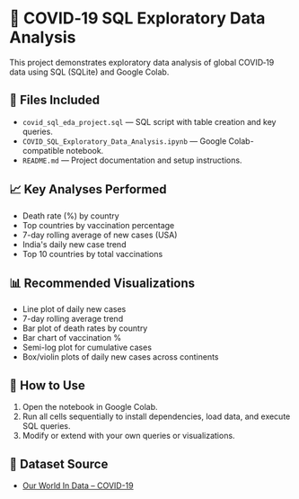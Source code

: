
# 🦠 COVID‑19 SQL Exploratory Data Analysis

This project demonstrates exploratory data analysis of global COVID‑19 data using SQL (SQLite) and Google Colab.

## 📂 Files Included

- `covid_sql_eda_project.sql` — SQL script with table creation and key queries.
- `COVID_SQL_Exploratory_Data_Analysis.ipynb` — Google Colab-compatible notebook.
- `README.md` — Project documentation and setup instructions.

## 📈 Key Analyses Performed

- Death rate (%) by country
- Top countries by vaccination percentage
- 7-day rolling average of new cases (USA)
- India's daily new case trend
- Top 10 countries by total vaccinations

## 📊 Recommended Visualizations

- Line plot of daily new cases
- 7-day rolling average trend
- Bar plot of death rates by country
- Bar chart of vaccination %
- Semi-log plot for cumulative cases
- Box/violin plots of daily new cases across continents

## 🚀 How to Use

1. Open the notebook in Google Colab.
2. Run all cells sequentially to install dependencies, load data, and execute SQL queries.
3. Modify or extend with your own queries or visualizations.

## 📌 Dataset Source

- [Our World In Data – COVID-19](https://ourworldindata.org/covid-cases)
